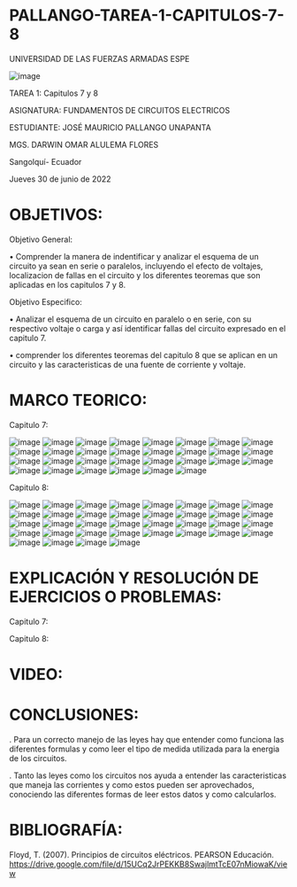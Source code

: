 # PALLANGO-TAREA-1-CAPITULOS-7-8

UNIVERSIDAD DE LAS FUERZAS ARMADAS ESPE



![image](https://user-images.githubusercontent.com/105695077/169195292-caeb0d12-8f66-4f08-bb58-2efffc44ccf5.png)




TAREA 1: Capitulos 7 y 8 



ASIGNATURA: FUNDAMENTOS DE CIRCUITOS ELECTRICOS

ESTUDIANTE: JOSÉ MAURICIO PALLANGO UNAPANTA

MGS. DARWIN OMAR ALULEMA FLORES

Sangolquí- Ecuador

Jueves 30 de junio de 2022

# OBJETIVOS:

Objetivo General:

• Comprender la manera de indentificar y analizar el esquema de un circuito ya sean en serie o paralelos, incluyendo el efecto de voltajes, localizacion de fallas en el circuito y los diferentes teoremas que son aplicadas en los capitulos 7 y 8.

Objetivo Especifico:

• Analizar el esquema de un circuito en paralelo o en serie, con su respectivo voltaje o carga y así identificar fallas del circuito expresado en el capitulo 7.

• comprender los diferentes teoremas del capitulo 8 que se aplican en un circuito y las caracteristicas de una fuente de corriente y voltaje. 

# MARCO TEORICO:

Capitulo 7:

![image](https://user-images.githubusercontent.com/105695077/176354872-7ea34257-9df8-4054-af87-fc5ef5820a6d.png)
![image](https://user-images.githubusercontent.com/105695077/176354924-b0eb9350-b8cf-4dfd-84dd-b706ad62ca8a.png)
![image](https://user-images.githubusercontent.com/105695077/176354951-e98f2131-0209-49c9-b6cf-dc83381cfefa.png)
![image](https://user-images.githubusercontent.com/105695077/176354998-1ffeac73-a9d4-443c-83d8-1db1e8f61254.png)
![image](https://user-images.githubusercontent.com/105695077/176355025-14462676-82d6-40fe-accf-dd83ffe631a5.png)
![image](https://user-images.githubusercontent.com/105695077/176355045-25f5d644-cd6e-45d5-abcf-ac362f09c4a7.png)
![image](https://user-images.githubusercontent.com/105695077/176355080-a5094fd7-ec25-4828-a652-43fd4d52490e.png)
![image](https://user-images.githubusercontent.com/105695077/176355108-4de62fdd-9e41-4f88-9003-d058000a8eec.png)
![image](https://user-images.githubusercontent.com/105695077/176355131-f23c5555-2834-4ffd-a45f-f9219a535337.png)
![image](https://user-images.githubusercontent.com/105695077/176355173-ec37f364-e26e-467c-81d0-e8a35074133a.png)
![image](https://user-images.githubusercontent.com/105695077/176355209-01c4d317-3a3a-4550-b40a-3557aadf25ad.png)
![image](https://user-images.githubusercontent.com/105695077/176355232-8e876bfa-19a4-4f29-b789-3d622c454699.png)
![image](https://user-images.githubusercontent.com/105695077/176355257-d1862517-f3ba-458a-ba06-e37146bbae49.png)
![image](https://user-images.githubusercontent.com/105695077/176355278-15c01e10-f11c-4e3f-b7de-5d81a805bfcc.png)
![image](https://user-images.githubusercontent.com/105695077/176355424-f1b662a7-dfe7-4d18-bd1f-0e03cb9e29fb.png)
![image](https://user-images.githubusercontent.com/105695077/176355452-6a1f8655-22b3-4ebd-b935-96dc0420355f.png)
![image](https://user-images.githubusercontent.com/105695077/176355478-11ec2c66-32da-4c4d-9fa8-69c268b12c15.png)
![image](https://user-images.githubusercontent.com/105695077/176355511-b03fd20b-336c-46cb-ad92-5170ec1c08ed.png)
![image](https://user-images.githubusercontent.com/105695077/176355547-13a2fcc9-94a3-4a52-b567-85df514df000.png)
![image](https://user-images.githubusercontent.com/105695077/176355584-a1ad10d2-ed8c-4e06-a561-64f0ddf882e6.png)
![image](https://user-images.githubusercontent.com/105695077/176355612-8cd941c0-ff82-4baa-ab83-c8ddbbda9529.png)
![image](https://user-images.githubusercontent.com/105695077/176355651-9ccfe6dc-9a32-49c2-b823-01dc25ec0905.png)
![image](https://user-images.githubusercontent.com/105695077/176355690-53c15dc5-990c-48ac-ac19-c0af18f5c8d0.png)
![image](https://user-images.githubusercontent.com/105695077/176355741-5222bb9f-c7c6-4ced-9b35-14ece6388cda.png)
![image](https://user-images.githubusercontent.com/105695077/176355891-89aaa22f-4415-4b1f-ac00-4c3be0672536.png)
![image](https://user-images.githubusercontent.com/105695077/176355924-69af4e99-4902-4a33-b711-ccf3cb7ca9fd.png)
![image](https://user-images.githubusercontent.com/105695077/176355945-67f363ca-1245-44e3-89d4-4c181a2515af.png)
![image](https://user-images.githubusercontent.com/105695077/176355979-52d6b204-f374-4ec4-9b8d-b6df2e798d05.png)
![image](https://user-images.githubusercontent.com/105695077/176356000-d73611e0-31de-4299-9c0c-c4424309f514.png)
![image](https://user-images.githubusercontent.com/105695077/176356032-d3d54a76-4b30-4d16-9a6a-49846aed1bc9.png)

Capitulo 8:

![image](https://user-images.githubusercontent.com/105695077/176717143-2bc8341d-f110-4c07-b886-d7e963dc7690.png)
![image](https://user-images.githubusercontent.com/105695077/176717281-dd2c6cf0-ac63-43c2-818a-4d2a848c720d.png)
![image](https://user-images.githubusercontent.com/105695077/176717325-83665693-aa33-434f-9c2b-809d7c5df688.png)
![image](https://user-images.githubusercontent.com/105695077/176717368-a9c838d0-9edc-461e-af0d-41f2b5b84497.png)
![image](https://user-images.githubusercontent.com/105695077/176717436-e3988e26-12e5-4507-a7e6-3f0f968455c1.png)
![image](https://user-images.githubusercontent.com/105695077/176717502-a4a311e6-6aa2-430b-8b06-c146fd9c155f.png)
![image](https://user-images.githubusercontent.com/105695077/176717544-c6f6df98-7c65-43f8-995e-a7d31302569c.png)
![image](https://user-images.githubusercontent.com/105695077/176717594-bc90ac13-ca60-46c5-a417-7ed762f5b255.png)
![image](https://user-images.githubusercontent.com/105695077/176717639-4975364c-9fc2-42a9-935d-592590e25893.png)
![image](https://user-images.githubusercontent.com/105695077/176717692-a5917a36-8315-4841-b936-098421fcc8cb.png)
![image](https://user-images.githubusercontent.com/105695077/176717734-95001770-0d29-45db-bedb-779cc773cf68.png)
![image](https://user-images.githubusercontent.com/105695077/176717802-1da1a9e1-de19-405f-a836-6a2e72b8b065.png)
![image](https://user-images.githubusercontent.com/105695077/176717894-421fedea-056b-44ae-88a1-55b3a9024e95.png)
![image](https://user-images.githubusercontent.com/105695077/176717946-d24d6d13-9228-403c-9aed-7069c331ed25.png)
![image](https://user-images.githubusercontent.com/105695077/176718000-4db4fdf3-463e-4215-8ede-369f289c90f2.png)
![image](https://user-images.githubusercontent.com/105695077/176718095-d0cd9183-7344-4291-8016-2f8a36e497e0.png)
![image](https://user-images.githubusercontent.com/105695077/176718141-7d1a071e-1546-480d-b2a0-7e6c1e9ae2d6.png)
![image](https://user-images.githubusercontent.com/105695077/176718201-81df7c9b-be68-4eef-a23a-57922a1cc401.png)
![image](https://user-images.githubusercontent.com/105695077/176718271-72493e7d-dd4c-41c2-8da6-a0d07d7c00fc.png)
![image](https://user-images.githubusercontent.com/105695077/176718344-e729adb6-ce2f-4b16-8520-085ccf7f5cf2.png)
![image](https://user-images.githubusercontent.com/105695077/176718471-51f10b7f-573e-42cf-abf8-40bf4c79396c.png)
![image](https://user-images.githubusercontent.com/105695077/176718522-b7d639bb-701d-49ad-b97e-de1ce5fab464.png)
![image](https://user-images.githubusercontent.com/105695077/176718569-005c7052-a3cf-4edd-8090-00675c1458f9.png)
![image](https://user-images.githubusercontent.com/105695077/176718643-03c249a0-af63-4d52-a795-3a8082a451dc.png)
![image](https://user-images.githubusercontent.com/105695077/176718690-c7465bd8-b097-4ba4-a60f-0f03920cc93e.png)
![image](https://user-images.githubusercontent.com/105695077/176718741-746cc239-1a0b-464c-a85d-bf2895b72661.png)
![image](https://user-images.githubusercontent.com/105695077/176718794-ff1b210c-1089-4ffb-b0be-04f9194a0129.png)
![image](https://user-images.githubusercontent.com/105695077/176718860-f6facff2-5547-4f65-9ce0-e45bae5f4734.png)
![image](https://user-images.githubusercontent.com/105695077/176718894-be178d23-d9fa-4089-bc48-8595829ea620.png)
![image](https://user-images.githubusercontent.com/105695077/176720226-9561030a-4063-44a5-8f66-e30c6fcf5413.png)
![image](https://user-images.githubusercontent.com/105695077/176720290-9484cd3f-17da-4a72-b2c0-17920553d6f7.png)
![image](https://user-images.githubusercontent.com/105695077/176720343-90dbb477-817d-49ea-8f68-dc2ac332ce74.png)
![image](https://user-images.githubusercontent.com/105695077/176720394-f8a8d7a6-6ab8-41a0-8075-76032387824c.png)
![image](https://user-images.githubusercontent.com/105695077/176720462-56be0ac6-b283-47f0-885e-7a12d7d358d6.png)
![image](https://user-images.githubusercontent.com/105695077/176720513-547a0840-d7dc-4aca-a786-40e34de435d7.png)
![image](https://user-images.githubusercontent.com/105695077/176720584-33fecdfa-175c-48a0-ba70-4c147294de9e.png)

# EXPLICACIÓN Y RESOLUCIÓN DE EJERCICIOS O PROBLEMAS:

Capitulo 7:

Capitulo 8:

# VIDEO:



# CONCLUSIONES:
. Para un correcto manejo de las leyes hay que entender como funciona las diferentes formulas y como leer el tipo de medida utilizada para la energia de los circuitos.

. Tanto las leyes como los circuitos nos ayuda a entender las caracteristicas que maneja las corrientes y como estos pueden ser aprovechados, conociendo las diferentes formas de leer estos datos y como calcularlos.

# BIBLIOGRAFÍA:

Floyd, T. (2007). Principios de circuitos eléctricos. PEARSON Educación. https://drive.google.com/file/d/15UCq2JrPEKKB8SwajlmtTcE07nMiowaK/view

